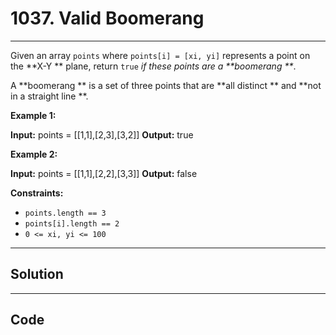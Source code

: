 # 1037. Valid Boomerang

---

Given an array `points` where `points[i] = [xi, yi]` represents a point on the **X-Y ** plane, return `true` _if these points are a **boomerang **_.

A **boomerang ** is a set of three points that are **all distinct ** and **not in a straight line **.

 

**Example 1:**


**Input:** points = [[1,1],[2,3],[3,2]]
**Output:** true


**Example 2:**


**Input:** points = [[1,1],[2,2],[3,3]]
**Output:** false


 

**Constraints:**

  * `points.length == 3`
  * `points[i].length == 2`
  * `0 <= xi, yi <= 100`

---

## Solution



---

## Code
```python


```